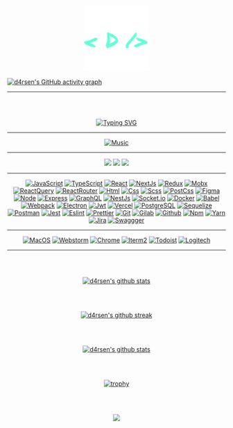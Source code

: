 <div align="center">
<img width="150" src="./assets/darsen.png">
</div>

[![d4rsen's GitHub activity graph](https://activity-graph.herokuapp.com/graph?username=d4rsen&hide_border=true&theme=redical)](https://github.com/d4rsen)

<hr>

<div align="center">

<br><br>

[![Typing SVG](https://readme-typing-svg.herokuapp.com?size=60&duration=4000&color=FF3BA2&center=true&vCenter=true&multiline=true&width=2000&height=400&lines=My+name+is+Darsen;I+am+a+Frontend+JavaScript%2FTypeScript+developer)](https://github.com/d4rsen)
</div>

<hr>

<div align="center">

[![Music](https://novatorem.vercel.app/api/spotify?background_color=0d1117&border_color=fa428e)](https://github.com/d4rsen)

</div>

<hr>

<p align="center">
  <a target="_blank" href="mailto:darsenungarlinov00@gmail.com"><img
    src="https://img.shields.io/badge/Gmail-20232A?style=for-the-badge&logo=gmail"/></a>
  <a target="_blank" href="https://d4rsen.vercel.app"><img
    src="https://img.shields.io/badge/d4rsen.vercel.app-20232A?style=for-the-badge&logo=vercel"/></a>
  <a target="_blank" href="https://t.me/d4rse"><img
    src="https://img.shields.io/badge/Telegram-20232A?style=for-the-badge&logo=telegram"/></a>
</p>

<hr>

<div align="center">

[![JavaScript](https://img.shields.io/badge/JavaScript-20232A?style=for-the-badge&logo=javascript)](https://github.com/d4rsen)
[![TypeScript](https://img.shields.io/badge/TypeScript-20232A?style=for-the-badge&logo=typescript)](https://github.com/d4rsen)
[![React](https://img.shields.io/badge/React-20232A?style=for-the-badge&logo=react)](https://github.com/d4rsen)
[![NextJs](https://img.shields.io/badge/next-20232A?style=for-the-badge&logo=next.js)](https://github.com/d4rsen)
[![Redux](https://img.shields.io/badge/Redux-20232A?style=for-the-badge&logo=redux&logoColor=7749BD)](https://github.com/d4rsen)
[![Mobx](https://img.shields.io/badge/mobx-20232A?style=for-the-badge&logo=mobx)](https://github.com/d4rsen)
[![ReactQuery](https://img.shields.io/badge/ReactQuery-20232A?style=for-the-badge&logo=reactquery)](https://github.com/d4rsen)
[![ReactRouter](https://img.shields.io/badge/React_Router-20232A?style=for-the-badge&logo=react-router)](https://github.com/d4rsen)
[![Html](https://img.shields.io/badge/HTML5-20232A?style=for-the-badge&logo=html5)](https://github.com/d4rsen)
[![Css](https://img.shields.io/badge/CSS3-20232A?style=for-the-badge&logo=css3&logoColor=369AD6)](https://github.com/d4rsen)
[![Scss](https://img.shields.io/badge/scss-20232A?style=for-the-badge&logo=sass)](https://github.com/d4rsen)
[![PostCss](https://img.shields.io/badge/postcss-20232A?style=for-the-badge&logo=postcss&logoColor=DD3A0A)](https://github.com/d4rsen)
[![Figma](https://img.shields.io/badge/figma-20232A?style=for-the-badge&logo=figma)](https://github.com/d4rsen)
[![Node](https://img.shields.io/badge/node-20232A?style=for-the-badge&logo=node.js)](https://github.com/d4rsen)
[![Express](https://img.shields.io/badge/express-20232A?style=for-the-badge&logo=express)](https://github.com/d4rsen)
[![GraphQL](https://img.shields.io/badge/graphql-20232A?style=for-the-badge&logo=GraphQL&logoColor=e535ab)](https://github.com/d4rsen)
[![NestJs](https://img.shields.io/badge/nest-20232A?style=for-the-badge&logo=nestjs&logoColor=E0234D)](https://github.com/d4rsen)
[![Socket.io](https://img.shields.io/badge/socket.io-20232A?style=for-the-badge&logo=socket.io)](https://github.com/d4rsen)
[![Docker](https://img.shields.io/badge/docker-20232A?style=for-the-badge&logo=docker)](https://github.com/d4rsen)
[![Babel](https://img.shields.io/badge/babel-20232A?style=for-the-badge&logo=babel)](https://github.com/d4rsen)
[![Webpack](https://img.shields.io/badge/webpack-20232A?style=for-the-badge&logo=webpack)](https://github.com/d4rsen)
[![Electron](https://img.shields.io/badge/electron-20232A?style=for-the-badge&logo=electron&logoColor=A0EBF9)](https://github.com/d4rsen)
[![Jwt](https://img.shields.io/badge/JWT-20232A?style=for-the-badge&logo=jsonwebtokens)](https://github.com/d4rsen)
[![Vercel](https://img.shields.io/badge/vercel-20232A?style=for-the-badge&logo=vercel)](https://github.com/d4rsen)
[![PostgreSQL](https://img.shields.io/badge/postgresql-20232A?style=for-the-badge&logo=postgresql)](https://github.com/d4rsen)
[![Sequelize](https://img.shields.io/badge/Sequelize-20232A?style=for-the-badge&logo=Sequelize)](https://github.com/d4rsen)
[![Postman](https://img.shields.io/badge/postman-20232A?style=for-the-badge&logo=postman)](https://github.com/d4rsen)
[![Jest](https://img.shields.io/badge/jest-20232A?style=for-the-badge&logo=jest&logoColor=99424F)](https://github.com/d4rsen)
[![Eslint](https://img.shields.io/badge/eslint-20232A?style=for-the-badge&logo=eslint&logoColor=7C7CEA)](https://github.com/d4rsen)
[![Prettier](https://img.shields.io/badge/prettier-20232A?style=for-the-badge&logo=prettier)](https://github.com/d4rsen)
[![Git](https://img.shields.io/badge/git-20232A?style=for-the-badge&logo=git)](https://github.com/d4rsen)
[![Gilab](https://img.shields.io/badge/gitlab-20232A?style=for-the-badge&logo=gitlab)](https://github.com/d4rsen)
[![Github](https://img.shields.io/badge/github-20232A?style=for-the-badge&logo=github)](https://github.com/d4rsen)
[![Npm](https://img.shields.io/badge/npm-20232A?style=for-the-badge&logo=npm)](https://github.com/d4rsen)
[![Yarn](https://img.shields.io/badge/yarn-20232A?style=for-the-badge&logo=yarn)](https://github.com/d4rsen)
[![Jira](https://img.shields.io/badge/jira-20232A?style=for-the-badge&logo=jira&logoColor=blue)](https://github.com/d4rsen)
[![Swaggger](https://img.shields.io/badge/swagger-20232A?style=for-the-badge&logo=swagger)](https://github.com/d4rsen)

</div>

<hr>

<div align="center">

[![MacOS](https://img.shields.io/badge/MacOS-20232A?style=for-the-badge&logo=apple)](https://github.com/d4rsen)
[![Webstorm](https://img.shields.io/badge/webstorm-20232A?style=for-the-badge&logo=webstorm)](https://github.com/d4rsen)
[![Chrome](https://img.shields.io/badge/chrome-20232A?style=for-the-badge&logo=googlechrome)](https://github.com/d4rsen)
[![Iterm2](https://img.shields.io/badge/iterm2-20232A?style=for-the-badge&logo=iterm2)](https://github.com/d4rsen)
[![Todoist](https://img.shields.io/badge/todoist-20232A?style=for-the-badge&logo=todoist)](https://github.com/d4rsen)
[![Logitech](https://img.shields.io/badge/Logitech-20232A?style=for-the-badge&logo=Logitech)](https://github.com/d4rsen)

</div>

<hr>

<div align="center">

<br></br>

[![d4rsen's github stats](https://github-readme-stats.vercel.app/api/top-langs/?username=d4rsen&theme=radical&langs_count=20&layout=compact)](https://github.com/d4rsen)

<br></br>

[![d4rsen's github streak](https://github-readme-streak-stats.herokuapp.com/?user=d4rsen&theme=radical)](https://github.com/d4rsen)

<br></br>

[![d4rsen's github stats](https://github-readme-stats.vercel.app/api?username=d4rsen&show_icons=true&theme=radical&include_all_commits=true)](https://github.com/d4rsen)

<br></br>

[![trophy](https://github-profile-trophy.vercel.app/?username=d4rsen&theme=radical&column=3&margin-w=15&margin-h=15)](https://github.com/d4rsen)

<br></br>

[![](https://visitor-badge.glitch.me/badge?page_id=d4rsen&left_color=black&right_color=black)](https://github.com/d4rsen)

</div>

